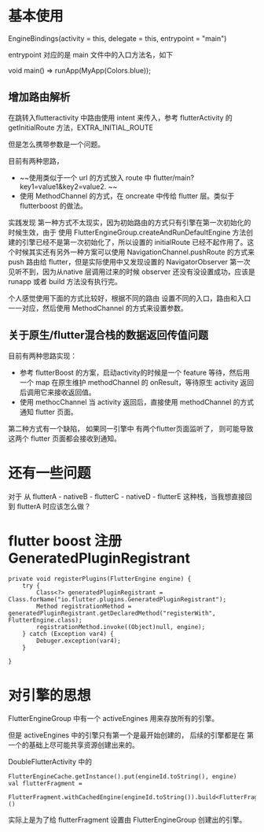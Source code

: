 # 基本使用

 EngineBindings(activity = this, delegate = this, entrypoint = "main")
 
 entrypoint 对应的是 main 文件中的入口方法名，如下
 
 void main() => runApp(MyApp(Colors.blue));
 
 ## 增加路由解析
 
 在跳转入flutteractivity 中路由使用 intent 来传入，参考 flutterActivity 的 getInitialRoute 方法，EXTRA_INITIAL_ROUTE
 
 但是怎么携带参数是一个问题。
 
 目前有两种思路，
 
 - ~~使用类似于一个 url 的方式放入 route 中 flutter/main?key1=value1&key2=value2. ~~
 - 使用 MethodChannel 的方式，在 oncreate 中传给 flutter 层。类似于 flutterboost 的做法。

实践发现 第一种方式不太现实，因为初始路由的方式只有引擎在第一次初始化的时候生效，由于 使用 FlutterEngineGroup.createAndRunDefaultEngine 方法创建的引擎已经不是第一次初始化了，所以设置的 initialRoute 已经不起作用了。这个时候其实还有另外一种方案可以使用 NavigationChannel.pushRoute 的方式来 push 路由给 flutter，但是实际使用中又发现设置的 NavigatorObserver 第一次见听不到，因为从native 层调用过来的时候 observer 还没有没设置成功，应该是 runapp 或者 build 方法没有执行完。

个人感觉使用下面的方式比较好，根据不同的路由 设置不同的入口，路由和入口一一对应，然后使用 MethodChannel 的方式来设置参数。


## 关于原生/flutter混合栈的数据返回传值问题

目前有两种思路实现：

- 参考 flutterBoost 的方案，启动activity的时候是一个 feature 等待，然后用一个 map 在原生维护 methodChannel 的 onResult，等待原生 activity 返回后调用它来接收返回值。
- 使用 methocChannel 当 activity 返回后，直接使用 methodChannel 的方式通知 flutter 页面。

第二种方式有一个缺陷， 如果同一引擎中 有两个flutter页面监听了， 则可能导致这两个 flutter 页面都会接收到通知。

# 还有一些问题

对于 从 flutterA - nativeB - flutterC - nativeD - flutterE 这种栈，当我想直接回到 flutterA 时应该怎么做？

# flutter boost 注册 GeneratedPluginRegistrant

    private void registerPlugins(FlutterEngine engine) {
        try {
            Class<?> generatedPluginRegistrant = Class.forName("io.flutter.plugins.GeneratedPluginRegistrant");
            Method registrationMethod = generatedPluginRegistrant.getDeclaredMethod("registerWith", FlutterEngine.class);
            registrationMethod.invoke((Object)null, engine);
        } catch (Exception var4) {
            Debuger.exception(var4);
        }

    }


# 对引擎的思想

FlutterEngineGroup 中有一个 activeEngines 用来存放所有的引擎。

但是 activeEngines 中的引擎只有第一个是最开始创建的， 后续的引擎都是在 第一个的基础上尽可能共享资源创建出来的。

DoubleFlutterActivity 中的 

```
FlutterEngineCache.getInstance().put(engineId.toString(), engine)
val flutterFragment =
                FlutterFragment.withCachedEngine(engineId.toString()).build<FlutterFragment>()
```
实际上是为了给 flutterFragment 设置由 FlutterEngineGroup 创建出的引擎。

